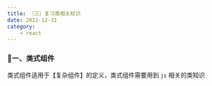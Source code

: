 ```yaml
---
title: （三）复习类相关知识
date: 2022-12-31
category:
    - react
---
```



### 🥥一、类式组件
类式组件适用于【复杂组件】的定义，类式组件需要用到 `js` 相关的类知识